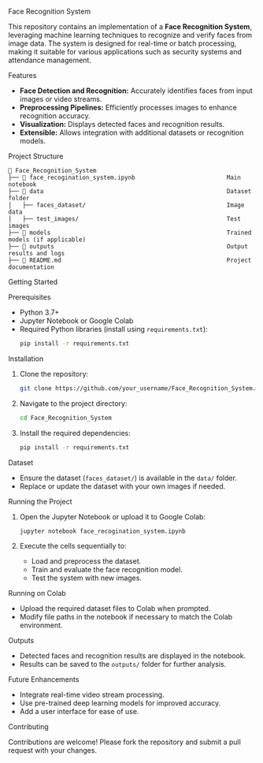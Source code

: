 Face Recognition System

This repository contains an implementation of a **Face Recognition System**, leveraging machine learning techniques to recognize and verify faces from image data. The system is designed for real-time or batch processing, making it suitable for various applications such as security systems and attendance management.

 Features

- **Face Detection and Recognition:** Accurately identifies faces from input images or video streams.
- **Preprocessing Pipelines:** Efficiently processes images to enhance recognition accuracy.
- **Visualization:** Displays detected faces and recognition results.
- **Extensible:** Allows integration with additional datasets or recognition models.

 Project Structure

```
📂 Face_Recognition_System
├── 📄 face_recogination_system.ipynb                          Main notebook
├── 📂 data                                                    Dataset folder
│   ├── faces_dataset/                                        Image data
│   ├── test_images/                                          Test images
├── 📂 models                                                  Trained models (if applicable)
├── 📂 outputs                                                 Output results and logs
├── 📄 README.md                                               Project documentation
```

 Getting Started

 Prerequisites

- Python 3.7+
- Jupyter Notebook or Google Colab
- Required Python libraries (install using `requirements.txt`):
  ```bash
  pip install -r requirements.txt
  ```

 Installation

1. Clone the repository:
   ```bash
   git clone https://github.com/your_username/Face_Recognition_System.git
   ```

2. Navigate to the project directory:
   ```bash
   cd Face_Recognition_System
   ```

3. Install the required dependencies:
   ```bash
   pip install -r requirements.txt
   ```

 Dataset

- Ensure the dataset (`faces_dataset/`) is available in the `data/` folder.
- Replace or update the dataset with your own images if needed.

 Running the Project

1. Open the Jupyter Notebook or upload it to Google Colab:
   ```bash
   jupyter notebook face_recogination_system.ipynb
   ```

2. Execute the cells sequentially to:
   - Load and preprocess the dataset.
   - Train and evaluate the face recognition model.
   - Test the system with new images.

 Running on Colab

- Upload the required dataset files to Colab when prompted.
- Modify file paths in the notebook if necessary to match the Colab environment.

 Outputs

- Detected faces and recognition results are displayed in the notebook.
- Results can be saved to the `outputs/` folder for further analysis.

 Future Enhancements

- Integrate real-time video stream processing.
- Use pre-trained deep learning models for improved accuracy.
- Add a user interface for ease of use.

 Contributing

Contributions are welcome! Please fork the repository and submit a pull request with your changes.
